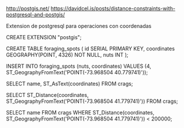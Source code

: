 http://postgis.net/
https://davidcel.is/posts/distance-constraints-with-postgresql-and-postgis/

Extension de postgresql para operaciones con coordenadas

CREATE EXTENSION "postgis";

CREATE TABLE foraging_spots (
  id          SERIAL                 PRIMARY KEY,
  coordinates GEOGRAPHY(POINT, 4326) NOT NULL,
  nuts        INT
);

INSERT INTO foraging_spots (nuts, coordinates) VALUES (4, ST_GeographyFromText('POINT(-73.968504 40.779741)'));

SELECT name, ST_AsText(coordinates) FROM crags;

SELECT ST_Distance(coordinates, ST_GeographyFromText('POINT(-73.968504 41.779741)')) FROM crags;

SELECT name FROM crags WHERE ST_Distance(coordinates, ST_GeographyFromText('POINT(-73.968504 41.779741)')) < 200000;
